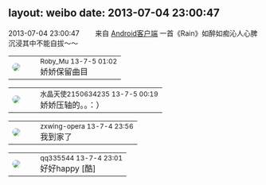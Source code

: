layout: weibo
date: 2013-07-04 23:00:47
---
<meta name="referrer" content="no-referrer" />

2013-07-04 23:00:47  &nbsp;&nbsp;&nbsp;&nbsp;&nbsp;&nbsp; 来自 <a href="http://app.weibo.com/t/feed/c66T5g" rel="nofollow">Android客户端</a>
一首《Rain》如醉如痴沁人心脾沉浸其中不能自拔～～ ​​​

<table style="width: 100%;">
  <tr>
    <td style="width: 40px;"><img style="border-radius:50%" src="https://tva2.sinaimg.cn/crop.0.0.180.180.50/81fd9f09jw1e8qgp5bmzyj2050050aa8.jpg?KID=imgbed,tva&Expires=1624466398&ssig=wLsYwAcvhB"></td>
    <td colspan="2"><small>Roby_Mu 13-7-5 01:02</small><br/>娇娇保留曲目</td>
  </tr>
</table>

<table style="width: 100%;">
  <tr>
    <td style="width: 40px;"><img style="border-radius:50%" src="https://tva1.sinaimg.cn/crop.0.0.80.80.50/803012fbjw8f6z12p78p3j2028028q2p.jpg?KID=imgbed,tva&Expires=1624466398&ssig=C6VZ5oYFjW"></td>
    <td colspan="2"><small>水晶天使2150634235 13-7-5 00:19</small><br/>娇娇压轴的。。：）</td>
  </tr>
</table>

<table style="width: 100%;">
  <tr>
    <td style="width: 40px;"><img style="border-radius:50%" src="https://tva4.sinaimg.cn/crop.0.0.180.180.50/735b8c72jw1e8qgp5bmzyj2050050aa8.jpg?KID=imgbed,tva&Expires=1624466398&ssig=BilcKk2vB2"></td>
    <td colspan="2"><small>zxwing-opera 13-7-4 23:56</small><br/>我到家了</td>
  </tr>
</table>

<table style="width: 100%;">
  <tr>
    <td style="width: 40px;"><img style="border-radius:50%" src="https://tva4.sinaimg.cn/crop.0.0.180.180.50/7d25944djw1e8qgp5bmzyj2050050aa8.jpg?KID=imgbed,tva&Expires=1624466398&ssig=SfxKaXTvCQ"></td>
    <td colspan="2"><small>qq335544 13-7-4 23:01</small><br/>好好happy [酷]</td>
  </tr>
</table>
